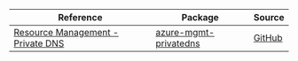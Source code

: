 | Reference | Package | Source |
|---|---|---|
|[Resource Management - Private DNS](mgmt-privatedns-readme.md)|[azure-mgmt-privatedns](https://pypi.org/project/azure-mgmt-privatedns)|[GitHub](https://github.com/Azure/azure-sdk-for-python/blob/main/sdk/network/azure-mgmt-privatedns)|
